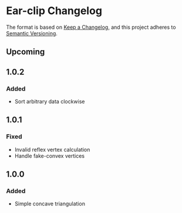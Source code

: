 ﻿# Ear-clip Changelog

The format is based on [Keep a Changelog](https://keepachangelog.com/en/1.0.0/),
and this project adheres
to [Semantic Versioning](https://semver.org/spec/v2.0.0.html).

## Upcoming

## 1.0.2

### Added

- Sort arbitrary data clockwise

## 1.0.1

### Fixed

- Invalid reflex vertex calculation
- Handle fake-convex vertices

## 1.0.0

### Added

- Simple concave triangulation